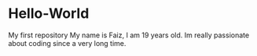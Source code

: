 # Hello-World
My first repository
My name is Faiz, I am 19 years old. Im really passionate about coding since a very long time.
